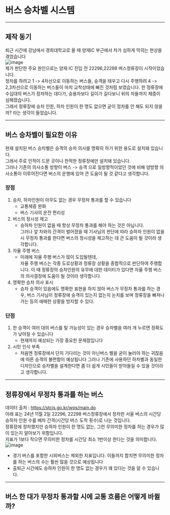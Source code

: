 # 버스 승차벨 시스템  

***

## 제작 동기  
퇴근 시간에 강남에서 경희대학교로 올 때 양재IC 부근에서 차가 심하게 막히는 현상을 겪었습니다  
![image](https://github.com/user-attachments/assets/3c589c7c-597a-4b12-a145-26dfda7cba6b)  
제가 판단한 주요 원인으로는 양재 IC 진입 전 22296,22298 버스정류장이 시작이었습니다.  
정차를 하려고 1 -> 4차선으로 이동하는 버스들, 승객을 태우고 다시 주행하려 4 -> 2,3차선으로 이동하는 버스들이 마치 교착상태에 빠진 것처럼 보였습니다.
한 정류장에 수십대의 버스가 정차하는 데다가, 승용차보다 길이가 길다보니 뒤의 차들까지 체증이 심해졌습니다.  
그래서 정류장에 승차 인원, 하차 인원이 한 명도 없으면 굳이 정차를 안 해도 되지 않을까? 라는 생각이 들었습니다.   

***

## 버스 승차벨이 필요한 이유  
현재 설치된 버스 승차벨은 승객의 승차 의사를 명확히 하기 위한 용도로 설치돼 있습니다.  
그래서 주로 인적이 드문 곳이나 한적한 정류장에만 설치돼 있습니다.  
그러나 기존의 의사소통 방향이 버스 -> 승객 으로 일방향적이었던 것에 비해 양방향 의사소통이 이루어진다면 버스의 운행에 있어 큰 도움이 될 것 같다고 생각합니다.  
### 장점  
1. 승차, 하차인원이 아무도 없는 경우 무정차 통과를 할 수 있습니다
   - 교통체증 완화
   - 버스 기사의 운전 편리성  
2. 버스의 정시성 제고  
   - 승하차 인원이 없을 때 항상 무정차 통과를 해야 하는 것은 아닙니다.  
     그러나 앞 차와의 간격이 벌어졌을 때 기사님의 판단에 따라 승하차 인원이 없을 시 무정차 통과를 한다면 버스의 정시성을 제고하는 데 큰 도움이 될 것이라 생각합니다.  
3. 자율 주행 버스
   - 미래에 자율 주행 버스가 많이 도입될텐데,  
     자율 주행 버스는 각종 도로상황과 정류장 상황을 종합적으로 판단하여 주행합니다.
     이 때 정류장의 승차인원의 유무에 대한 데이터가 있다면 자율 주행 버스의 의사결정에 도움이 될 것이라 생각합니다.  
4. 명확한 승차 의사 표시
   - 승차 승객이 있음에도 명확한 표현을 하지 않아 버스가 무정차 통과를 하는 경우,
     버스 기사님이 정류장에 승객이 있는지 없는지 눈치를 보며 정류장을 빠져나가는 등의 애매한 상황을 방지할 수 있다.  

### 단점  
1. 한 승객이 여러 대의 버스를 탈 가능성이 있는 경우 승차벨을 여러 개 누르면 정확도가 낮아질 수 있습니다
    - 현재까지 예상되는 가장 중요한 문제점입니다
2. 시민 인식 부족
    - 처음엔 정류장에서 단지 기다리는 것이 아닌버스 벨을 굳이 눌러야 하는 귀찮음에 따른 승객의 불편함이 예상됩니다
      그러나 기존에 사용하던 하차벨과 동일한 디자인으로 승차벨을 설계한다면 좀 더 쉽게 시민들이 받아들일 수 있을 것이라고 생각합니다.  
      
***  

## 정류장에서 무정차 통과를 하는 버스  
데이터 출처 : https://stcis.go.kr/wps/main.do  
아래 표는 24년 11월 2일 22296, 22298 버스정류장에서 정차한 서울 버스의 시간당 승하차 인원 수를 배차 간격(시간당 버스 도착 횟수)로 나눈 것입니다.  
정류장에 정차했지만 승하차 인원이 한 명도 없는, 그런 무의미한 정차를 하는 경우가 많이 있는지 알아보기 위함입니다.  
지표가 1보다 작으면 무의미한 정차를 시간당 최소 1번이상 한다는 것을 의미합니다.
![image](https://github.com/user-attachments/assets/dd23f767-193b-4c61-b7d9-73a76745cb0f)  
 - 경기 버스를 포함한 시외버스는 제외한 지표입니다. 이들까지 합치면 무의미한 정차를 하는 버스의 수는 훨씬 많을 것으로 예상됩니다
 - 출퇴근 시간에도 승하차 인원이 한 명도 없는 경우가 꽤 있다는 것을 알 수 있습니다.
***
## 버스 한 대가 무정차 통과할 시에 교통 흐름은 어떻게 바뀔까?  
